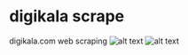 # digikala scrape
digikala.com web scraping 
![alt text](https://raw.githubusercontent.com/f4h4m/digikalascrape/master/scrn1.png)
![alt text](https://raw.githubusercontent.com/f4h4m/digikalascrape/master/scrn2.png)

